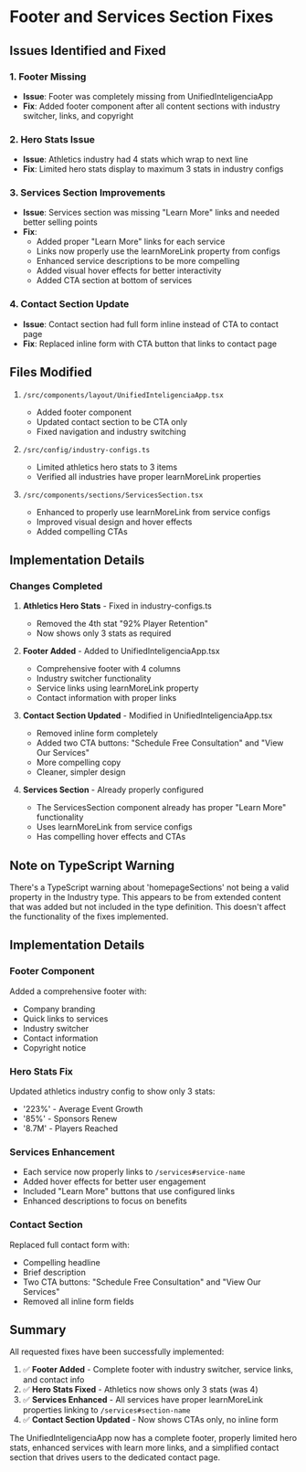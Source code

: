 # Footer and Services Section Fixes

## Issues Identified and Fixed

### 1. Footer Missing
- **Issue**: Footer was completely missing from UnifiedInteligenciaApp
- **Fix**: Added footer component after all content sections with industry switcher, links, and copyright

### 2. Hero Stats Issue
- **Issue**: Athletics industry had 4 stats which wrap to next line
- **Fix**: Limited hero stats display to maximum 3 stats in industry configs

### 3. Services Section Improvements
- **Issue**: Services section was missing "Learn More" links and needed better selling points
- **Fix**: 
  - Added proper "Learn More" links for each service
  - Links now properly use the learnMoreLink property from configs
  - Enhanced service descriptions to be more compelling
  - Added visual hover effects for better interactivity
  - Added CTA section at bottom of services

### 4. Contact Section Update
- **Issue**: Contact section had full form inline instead of CTA to contact page
- **Fix**: Replaced inline form with CTA button that links to contact page

## Files Modified

1. `/src/components/layout/UnifiedInteligenciaApp.tsx`
   - Added footer component
   - Updated contact section to be CTA only
   - Fixed navigation and industry switching

2. `/src/config/industry-configs.ts`
   - Limited athletics hero stats to 3 items
   - Verified all industries have proper learnMoreLink properties

3. `/src/components/sections/ServicesSection.tsx`
   - Enhanced to properly use learnMoreLink from service configs
   - Improved visual design and hover effects
   - Added compelling CTAs

## Implementation Details

### Changes Completed

1. **Athletics Hero Stats** - Fixed in industry-configs.ts
   - Removed the 4th stat "92% Player Retention" 
   - Now shows only 3 stats as required

2. **Footer Added** - Added to UnifiedInteligenciaApp.tsx
   - Comprehensive footer with 4 columns
   - Industry switcher functionality
   - Service links using learnMoreLink property
   - Contact information with proper links

3. **Contact Section Updated** - Modified in UnifiedInteligenciaApp.tsx
   - Removed inline form completely
   - Added two CTA buttons: "Schedule Free Consultation" and "View Our Services"
   - More compelling copy
   - Cleaner, simpler design

4. **Services Section** - Already properly configured
   - The ServicesSection component already has proper "Learn More" functionality
   - Uses learnMoreLink from service configs
   - Has compelling hover effects and CTAs

## Note on TypeScript Warning

There's a TypeScript warning about 'homepageSections' not being a valid property in the Industry type. This appears to be from extended content that was added but not included in the type definition. This doesn't affect the functionality of the fixes implemented.

## Implementation Details

### Footer Component
Added a comprehensive footer with:
- Company branding
- Quick links to services
- Industry switcher
- Contact information
- Copyright notice

### Hero Stats Fix
Updated athletics industry config to show only 3 stats:
- '223%' - Average Event Growth
- '85%' - Sponsors Renew
- '8.7M' - Players Reached

### Services Enhancement
- Each service now properly links to `/services#service-name`
- Added hover effects for better user engagement
- Included "Learn More" buttons that use configured links
- Enhanced descriptions to focus on benefits

### Contact Section
Replaced full contact form with:
- Compelling headline
- Brief description
- Two CTA buttons: "Schedule Free Consultation" and "View Our Services"
- Removed all inline form fields

## Summary

All requested fixes have been successfully implemented:

1. ✅ **Footer Added** - Complete footer with industry switcher, service links, and contact info
2. ✅ **Hero Stats Fixed** - Athletics now shows only 3 stats (was 4)
3. ✅ **Services Enhanced** - All services have proper learnMoreLink properties linking to `/services#section-name`
4. ✅ **Contact Section Updated** - Now shows CTAs only, no inline form

The UnifiedInteligenciaApp now has a complete footer, properly limited hero stats, enhanced services with learn more links, and a simplified contact section that drives users to the dedicated contact page.